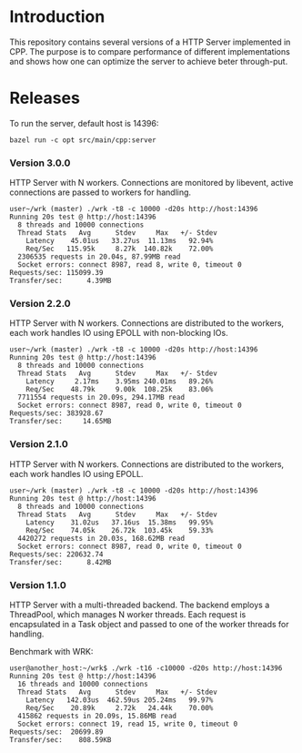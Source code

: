 # Introduction

This repository contains several versions of a HTTP Server implemented in CPP. The purpose
is to compare performance of different implementations and shows how one can optimize the
server to achieve beter through-put.

# Releases

To run the server, default host is 14396:

```
bazel run -c opt src/main/cpp:server
```

### Version 3.0.0

HTTP Server with N workers. Connections are monitored by libevent, active connections are passed
to workers for handling.

```
user~/wrk (master) ./wrk -t8 -c 10000 -d20s http://host:14396
Running 20s test @ http://host:14396
  8 threads and 10000 connections
  Thread Stats   Avg      Stdev     Max   +/- Stdev
    Latency    45.01us   33.27us  11.13ms   92.94%
    Req/Sec   115.95k     8.27k  140.82k    72.00%
  2306535 requests in 20.04s, 87.99MB read
  Socket errors: connect 8987, read 8, write 0, timeout 0
Requests/sec: 115099.39
Transfer/sec:      4.39MB
```

### Version 2.2.0

HTTP Server with N workers. Connections are distributed to the workers, each work handles IO
using EPOLL with non-blocking IOs.

```
user~/wrk (master) ./wrk -t8 -c 10000 -d20s http://host:14396
Running 20s test @ http://host:14396
  8 threads and 10000 connections
  Thread Stats   Avg      Stdev     Max   +/- Stdev
    Latency     2.17ms    3.95ms 240.01ms   89.26%
    Req/Sec    48.79k     9.00k  108.25k    83.06%
  7711554 requests in 20.09s, 294.17MB read
  Socket errors: connect 8987, read 0, write 0, timeout 0
Requests/sec: 383928.67
Transfer/sec:     14.65MB
```

### Version 2.1.0

HTTP Server with N workers. Connections are distributed to the workers, each work handles IO
using EPOLL.

```
user~/wrk (master) ./wrk -t8 -c 10000 -d20s http://host:14396
Running 20s test @ http://host:14396
  8 threads and 10000 connections
  Thread Stats   Avg      Stdev     Max   +/- Stdev
    Latency    31.02us   37.16us  15.38ms   99.95%
    Req/Sec    74.05k    26.72k  103.45k    59.33%
  4420272 requests in 20.03s, 168.62MB read
  Socket errors: connect 8987, read 0, write 0, timeout 0
Requests/sec: 220632.74
Transfer/sec:      8.42MB
```

### Version 1.1.0

HTTP Server with a multi-threaded backend. The backend employs a ThreadPool, which manages
N worker threads. Each request is encapsulated in a Task object and passed to one of the worker
threads for handling.

Benchmark with WRK:

```
user@another_host:~/wrk$ ./wrk -t16 -c10000 -d20s http://host:14396
Running 20s test @ http://host:14396
  16 threads and 10000 connections
  Thread Stats   Avg      Stdev     Max   +/- Stdev
    Latency   142.03us  462.59us 205.24ms   99.97%
    Req/Sec    20.89k     2.72k   24.44k    70.00%
  415862 requests in 20.09s, 15.86MB read
  Socket errors: connect 19, read 15, write 0, timeout 0
Requests/sec:  20699.89
Transfer/sec:    808.59KB
```
